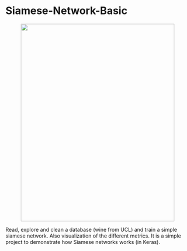 # Siamese-Network-Basic
<p align="center">
  <img width="420" height="540" src="https://hackernoon.com/hn-images/1*XzVUiq-3lYFtZEW3XfmKqg.jpeg">
</p>
Read, explore and clean a database (wine from UCL) and train a simple siamese network. Also visualization of the different metrics.
It is a simple project to demonstrate how Siamese networks works (in Keras).
